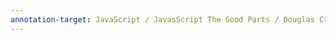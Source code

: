 ```yaml
---
annotation-target: JavaScript / JavasScript The Good Parts / Douglas Crockford - JavaScript_ The Good Parts-Yahoo Press (2008)
---
```

